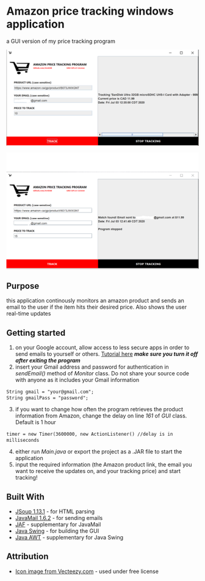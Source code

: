 # Amazon price tracking windows application
a GUI version of my price tracking program

![Sample run - tracking](sampleImage.PNG)

![Sample run - email sent](sampleImage_2.PNG)

## Purpose
this application continously monitors an amazon product and sends an email to the user if the item hits their desired price. Also shows the user real-time updates

## Getting started
1. on your Google account, allow access to less secure apps in order to send emails to yourself or others. 
[Tutorial here](https://support.google.com/accounts/answer/6010255) 
***make sure you turn it off after exiting the program***
2. insert your Gmail address and password for authentication in *sendEmail()* method of *Monitor* class. Do not share your source code with anyone as it includes your Gmail information
 ```
String gmail = "your@gmail.com"; 
String gmailPass = "password";
```
3. if you want to change how often the program retrieves the product information from Amazon, change the delay on line *161* of *GUI* class. Default is 1 hour
```
timer = new Timer(3600000, new ActionListener() //delay is in milliseconds
```
4. either run *Main.java* or export the project as a .JAR file to start the application
5. input the required information (the Amazon product link, the email you want to receive the updates on, and your tracking price) and start tracking!

## Built With
* [JSoup 1.13.1](https://jsoup.org/download) - for HTML parsing
* [JavaMail 1.6.2](https://javaee.github.io/javamail) - for sending emails
* [JAF](https://docs.oracle.com/javase/8/docs/api/javax/activation/package-summary.html) - supplementary for JavaMail
* [Java Swing](https://docs.oracle.com/javase/7/docs/api/javax/swing/package-summary.html) - for building the GUI
* [Java AWT](https://docs.oracle.com/javase/7/docs/api/java/awt/package-summary.html) - supplementary for Java Swing

## Attribution
* [Icon image from Vecteezy.com](https://www.vecteezy.com/vector-art/554990-shopping-cart-vector-icon) - used under free license
